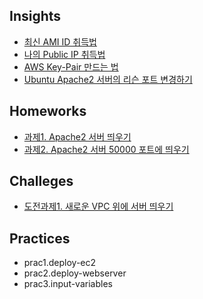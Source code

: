 ## Insights

- [최신 AMI ID 취득법](https://github.com/binchoo/terraform-study/blob/main/chap01/resolve-latest-ami.md)
- [나의 Public IP 취득법](https://github.com/binchoo/terraform-study/blob/main/chap01/resolve-my-public-ip.md)
- [AWS Key-Pair 만드는 법](https://github.com/binchoo/terraform-study/blob/main/chap01/create-aws-key-pair.md)
- [Ubuntu Apache2 서버의 리슨 포트 변경하기](https://github.com/binchoo/terraform-study/blob/main/chap01/change-apache2-listen-ports.md)


## Homeworks

- [과제1. Apache2 서버 띄우기](https://github.com/binchoo/terraform-study/tree/main/chap01/hw1.httpd-webserver)
- [과제2. Apache2 서버 50000 포트에 띄우기](https://github.com/binchoo/terraform-study/tree/main/chap01/hw2.httpd-webserver-on-50000)

## Challeges

- [도전과제1. 새로운 VPC 위에 서버 띄우기](https://github.com/binchoo/terraform-study/tree/main/chap01/challege1.custom-vpc)

## Practices

- prac1.deploy-ec2
- prac2.deploy-webserver
- prac3.input-variables
